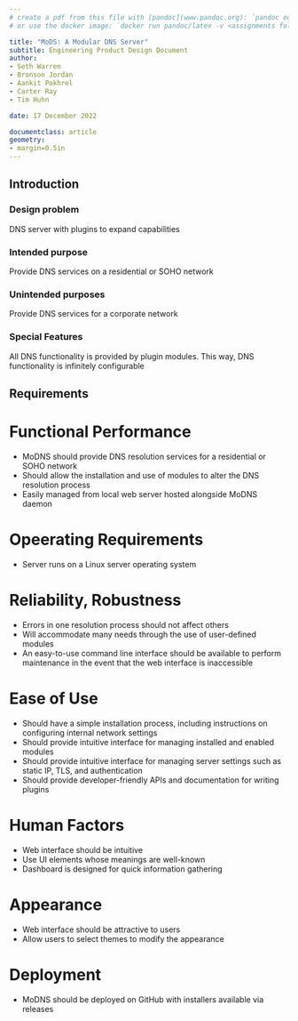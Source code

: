 ```yaml
---
# create a pdf from this file with [pandoc](www.pandoc.org): `pandoc eds.md -o eds.pdf`
# or use the docker image: `docker run pandoc/latex -v <assignments folder>:/data pandoc eds.md -o eds.pdf`

title: "MoDS: A Modular DNS Server"
subtitle: Engineering Product Design Document
author:
- Seth Warren
- Bronson Jordan
- Aankit Pokhrel
- Carter Ray
- Tim Huhn

date: 17 December 2022

documentclass: article
geometry:
- margin=0.5in
---
```


## Introduction

### Design problem

DNS server with plugins to expand capabilities

### Intended purpose

Provide DNS services on a residential or SOHO network

### Unintended purposes

Provide DNS services for a corporate network

### Special Features

All DNS functionality is provided by plugin modules. This way, DNS functionality is infinitely configurable

## Requirements

# Functional Performance
 - MoDNS should provide DNS resolution services for a residential or SOHO network
 - Should allow the installation and use of modules to alter the DNS resolution process
 - Easily managed from local web server hosted alongside MoDNS daemon

# Opeerating Requirements
 - Server runs on a Linux server operating system

# Reliability, Robustness
 - Errors in one resolution process should not affect others
 - Will accommodate many needs through the use of user-defined modules
 - An easy-to-use command line interface should be available to perform maintenance in the event that the web interface is inaccessible

# Ease of Use
 - Should have a simple installation process, including instructions on configuring internal network settings
 - Should provide intuitive interface for managing installed and enabled modules
 - Should provide intuitive interface for managing server settings such as static IP, TLS, and authentication
 - Should provide developer-friendly APIs and documentation for writing plugins

# Human Factors
 - Web interface should be intuitive
 - Use UI elements whose meanings are well-known
 - Dashboard is designed for quick information gathering

# Appearance
 - Web interface should be attractive to users
 - Allow users to select themes to modify the appearance

# Deployment
 - MoDNS should be deployed on GitHub with installers available via releases
